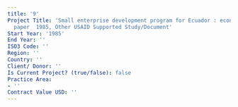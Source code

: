```yaml
---
title: '9'
Project Title: 'Small enterprise development program for Ecuador : economic background
  paper  1985, Other USAID Supported Study/Document'
Start Year: '1985'
End Year: ''
ISO3 Code: ''
Region: ''
Country: ''
Client/ Donor: ''
Is Current Project? (true/false): false
Practice Area:
- ''
Contract Value USD: ''
---
```


